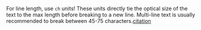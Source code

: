 For line length, use `ch` units! These units directly tie the optical size of the text to the max length before breaking to a new line. Multi-line text is usually recommended to break between 45-75 characters.[citation](https://www.smashingmagazine.com/2014/09/balancing-line-length-font-size-responsive-web-design/#the-ideal-measure-45-to-75-characters)
